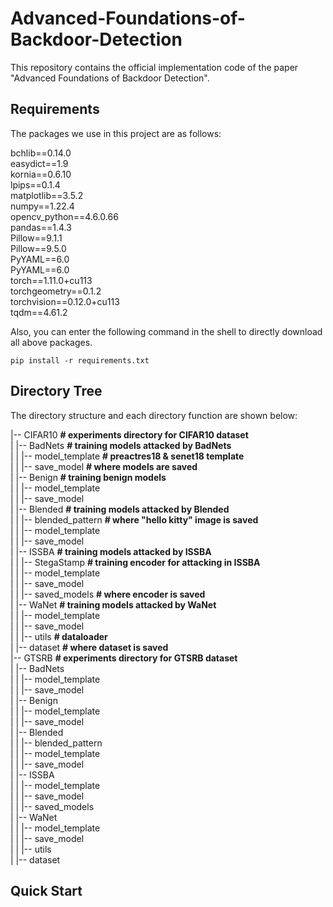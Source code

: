 # Advanced-Foundations-of-Backdoor-Detection
This repository contains the official implementation code of the paper "Advanced Foundations of Backdoor Detection".

## Requirements
The packages we use in this project are as follows:

bchlib==0.14.0<br />
easydict==1.9<br />
kornia==0.6.10<br />
lpips==0.1.4<br />
matplotlib==3.5.2<br />
numpy==1.22.4<br />
opencv_python==4.6.0.66<br />
pandas==1.4.3<br />
Pillow==9.1.1<br />
Pillow==9.5.0<br />
PyYAML==6.0<br />
PyYAML==6.0<br />
torch==1.11.0+cu113<br />
torchgeometry==0.1.2<br />
torchvision==0.12.0+cu113<br />
tqdm==4.61.2<br />

Also, you can enter the following command in the shell to directly download all above packages.

```shell
pip install -r requirements.txt
```

## Directory Tree

The directory structure and each directory function are shown below:

|-- CIFAR10						**# experiments directory for CIFAR10 dataset**<br />
|   |-- BadNets					   **# training models attacked by BadNets**	<br />
|   |   |-- model_template                       **# preactres18 & senet18 template**<br />
|   |   |-- save_model                               **# where models are saved**<br />
|   |-- Benign                                             **# training benign models**<br />
|   |   |-- model_template<br />
|   |   |-- save_model<br />
|   |-- Blended                                          **# training models attacked by Blended**<br />
|   |   |-- blended_pattern                      **# where "hello kitty" image is saved**<br />
|   |   |-- model_template<br />
|   |   |-- save_model<br />
|   |-- ISSBA                                             **# training models attacked by ISSBA**<br />
|   |   |-- StegaStamp                            **# training encoder for attacking in ISSBA**<br />
|   |   |-- model_template<br />
|   |   |-- save_model<br />
|   |   |-- saved_models                         **# where encoder is saved**<br />
|   |-- WaNet                                           **# training models attacked by WaNet**<br />
|   |   |-- model_template<br />
|   |   |-- save_model<br />
|   |   |-- utils                                           **# dataloader**<br />
|   |-- dataset                                           **# where dataset is saved**<br />
|-- GTSRB                                                 **# experiments directory for GTSRB dataset**<br />
|    |-- BadNets<br />
|    |   |-- model_template<br />
|    |   |-- save_model<br />
|    |-- Benign<br />
|    |   |-- model_template<br />
|    |   |-- save_model<br />
|    |-- Blended<br />
|    |   |-- blended_pattern<br />
|    |   |-- model_template<br />
|    |   |-- save_model<br />
|    |-- ISSBA<br />
|    |   |-- model_template<br />
|    |   |-- save_model<br />
|    |   |-- saved_models<br />
|    |-- WaNet<br />
|    |   |-- model_template<br />
|    |   |-- save_model<br />
|    |   |-- utils<br />
|    |-- dataset

## Quick Start
